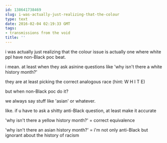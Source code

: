 ```yaml
---
id: 138641738469
slug: i-was-actually-just-realizing-that-the-colour
type: text
date: 2016-02-04 02:19:33 GMT
tags:
- transmissions from the void
title: ''
---
```


i was actually just realizing that the colour issue is actually one where white ppl have non-Black poc beat.

i mean. at least when they ask asinine questions like 'why isn't there a white history month?'

they are at least picking the correct analogous race (hint: W H I T E)

but when non-Black poc do it?

we always say stuff like 'asian' or whatever.

like. if u have to ask a shitty anti-Black question, at least make it accurate

'why isn't there a yellow history month?' = correct equivalence

'why isn't there an asian history month?' = i'm not only anti-Black but ignorant about the history of racism